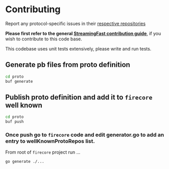# Contributing

Report any protocol-specific issues in their
[respective repositories](https://github.com/streamingfast/streamingfast#protocols)

**Please first refer to the general
[StreamingFast contribution guide](https://github.com/streamingfast/streamingfast/blob/master/CONTRIBUTING.md)**,
if you wish to contribute to this code base.

This codebase uses unit tests extensively, please write and run tests.

## Generate pb files from proto definition
```bash
cd proto
buf generate
```

## Publish proto definition and add it to `firecore` well known
```bash
cd proto
buf push
```
### Once push go to `firecore` code and edit generator.go to add an entry to wellKnownProtoRepos list.
From root of `firecore` project run  ...
```bash
go generate ./...
```